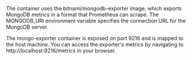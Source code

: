 The container uses the bitnami/mongodb-exporter image, which exports MongoDB metrics in a format that Prometheus can scrape. The MONGODB_URI environment variable specifies the connection URL for the MongoDB server.

The mongo-exporter container is exposed on port 9216 and is mapped to the host machine. You can access the exporter's metrics by navigating to http://localhost:9216/metrics in your browser.
